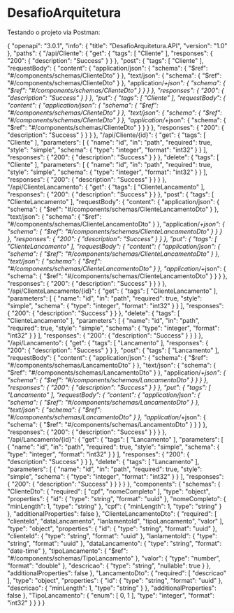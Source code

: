 # DesafioArquitetura

Testando o projeto via Postman:

{
  "openapi": "3.0.1",
  "info": {
    "title": "DesafioArquitetura.API",
    "version": "1.0"
  },
  "paths": {
    "/api/Cliente": {
      "get": {
        "tags": [
          "Cliente"
        ],
        "responses": {
          "200": {
            "description": "Success"
          }
        }
      },
      "post": {
        "tags": [
          "Cliente"
        ],
        "requestBody": {
          "content": {
            "application/json": {
              "schema": {
                "$ref": "#/components/schemas/ClienteDto"
              }
            },
            "text/json": {
              "schema": {
                "$ref": "#/components/schemas/ClienteDto"
              }
            },
            "application/*+json": {
              "schema": {
                "$ref": "#/components/schemas/ClienteDto"
              }
            }
          }
        },
        "responses": {
          "200": {
            "description": "Success"
          }
        }
      },
      "put": {
        "tags": [
          "Cliente"
        ],
        "requestBody": {
          "content": {
            "application/json": {
              "schema": {
                "$ref": "#/components/schemas/ClienteDto"
              }
            },
            "text/json": {
              "schema": {
                "$ref": "#/components/schemas/ClienteDto"
              }
            },
            "application/*+json": {
              "schema": {
                "$ref": "#/components/schemas/ClienteDto"
              }
            }
          }
        },
        "responses": {
          "200": {
            "description": "Success"
          }
        }
      }
    },
    "/api/Cliente/{id}": {
      "get": {
        "tags": [
          "Cliente"
        ],
        "parameters": [
          {
            "name": "id",
            "in": "path",
            "required": true,
            "style": "simple",
            "schema": {
              "type": "integer",
              "format": "int32"
            }
          }
        ],
        "responses": {
          "200": {
            "description": "Success"
          }
        }
      },
      "delete": {
        "tags": [
          "Cliente"
        ],
        "parameters": [
          {
            "name": "id",
            "in": "path",
            "required": true,
            "style": "simple",
            "schema": {
              "type": "integer",
              "format": "int32"
            }
          }
        ],
        "responses": {
          "200": {
            "description": "Success"
          }
        }
      }
    },
    "/api/ClienteLancamento": {
      "get": {
        "tags": [
          "ClienteLancamento"
        ],
        "responses": {
          "200": {
            "description": "Success"
          }
        }
      },
      "post": {
        "tags": [
          "ClienteLancamento"
        ],
        "requestBody": {
          "content": {
            "application/json": {
              "schema": {
                "$ref": "#/components/schemas/ClienteLancamentoDto"
              }
            },
            "text/json": {
              "schema": {
                "$ref": "#/components/schemas/ClienteLancamentoDto"
              }
            },
            "application/*+json": {
              "schema": {
                "$ref": "#/components/schemas/ClienteLancamentoDto"
              }
            }
          }
        },
        "responses": {
          "200": {
            "description": "Success"
          }
        }
      },
      "put": {
        "tags": [
          "ClienteLancamento"
        ],
        "requestBody": {
          "content": {
            "application/json": {
              "schema": {
                "$ref": "#/components/schemas/ClienteLancamentoDto"
              }
            },
            "text/json": {
              "schema": {
                "$ref": "#/components/schemas/ClienteLancamentoDto"
              }
            },
            "application/*+json": {
              "schema": {
                "$ref": "#/components/schemas/ClienteLancamentoDto"
              }
            }
          }
        },
        "responses": {
          "200": {
            "description": "Success"
          }
        }
      }
    },
    "/api/ClienteLancamento/{id}": {
      "get": {
        "tags": [
          "ClienteLancamento"
        ],
        "parameters": [
          {
            "name": "id",
            "in": "path",
            "required": true,
            "style": "simple",
            "schema": {
              "type": "integer",
              "format": "int32"
            }
          }
        ],
        "responses": {
          "200": {
            "description": "Success"
          }
        }
      },
      "delete": {
        "tags": [
          "ClienteLancamento"
        ],
        "parameters": [
          {
            "name": "id",
            "in": "path",
            "required": true,
            "style": "simple",
            "schema": {
              "type": "integer",
              "format": "int32"
            }
          }
        ],
        "responses": {
          "200": {
            "description": "Success"
          }
        }
      }
    },
    "/api/Lancamento": {
      "get": {
        "tags": [
          "Lancamento"
        ],
        "responses": {
          "200": {
            "description": "Success"
          }
        }
      },
      "post": {
        "tags": [
          "Lancamento"
        ],
        "requestBody": {
          "content": {
            "application/json": {
              "schema": {
                "$ref": "#/components/schemas/LancamentoDto"
              }
            },
            "text/json": {
              "schema": {
                "$ref": "#/components/schemas/LancamentoDto"
              }
            },
            "application/*+json": {
              "schema": {
                "$ref": "#/components/schemas/LancamentoDto"
              }
            }
          }
        },
        "responses": {
          "200": {
            "description": "Success"
          }
        }
      },
      "put": {
        "tags": [
          "Lancamento"
        ],
        "requestBody": {
          "content": {
            "application/json": {
              "schema": {
                "$ref": "#/components/schemas/LancamentoDto"
              }
            },
            "text/json": {
              "schema": {
                "$ref": "#/components/schemas/LancamentoDto"
              }
            },
            "application/*+json": {
              "schema": {
                "$ref": "#/components/schemas/LancamentoDto"
              }
            }
          }
        },
        "responses": {
          "200": {
            "description": "Success"
          }
        }
      }
    },
    "/api/Lancamento/{id}": {
      "get": {
        "tags": [
          "Lancamento"
        ],
        "parameters": [
          {
            "name": "id",
            "in": "path",
            "required": true,
            "style": "simple",
            "schema": {
              "type": "integer",
              "format": "int32"
            }
          }
        ],
        "responses": {
          "200": {
            "description": "Success"
          }
        }
      },
      "delete": {
        "tags": [
          "Lancamento"
        ],
        "parameters": [
          {
            "name": "id",
            "in": "path",
            "required": true,
            "style": "simple",
            "schema": {
              "type": "integer",
              "format": "int32"
            }
          }
        ],
        "responses": {
          "200": {
            "description": "Success"
          }
        }
      }
    }
  },
  "components": {
    "schemas": {
      "ClienteDto": {
        "required": [
          "cpf",
          "nomeCompleto"
        ],
        "type": "object",
        "properties": {
          "id": {
            "type": "string",
            "format": "uuid"
          },
          "nomeCompleto": {
            "minLength": 1,
            "type": "string"
          },
          "cpf": {
            "minLength": 1,
            "type": "string"
          }
        },
        "additionalProperties": false
      },
      "ClienteLancamentoDto": {
        "required": [
          "clienteId",
          "dataLancamento",
          "lanlamentoId",
          "tipoLancamento",
          "valor"
        ],
        "type": "object",
        "properties": {
          "id": {
            "type": "string",
            "format": "uuid"
          },
          "clienteId": {
            "type": "string",
            "format": "uuid"
          },
          "lanlamentoId": {
            "type": "string",
            "format": "uuid"
          },
          "dataLancamento": {
            "type": "string",
            "format": "date-time"
          },
          "tipoLancamento": {
            "$ref": "#/components/schemas/TipoLancamento"
          },
          "valor": {
            "type": "number",
            "format": "double"
          },
          "descricao": {
            "type": "string",
            "nullable": true
          }
        },
        "additionalProperties": false
      },
      "LancamentoDto": {
        "required": [
          "descricao"
        ],
        "type": "object",
        "properties": {
          "id": {
            "type": "string",
            "format": "uuid"
          },
          "descricao": {
            "minLength": 1,
            "type": "string"
          }
        },
        "additionalProperties": false
      },
      "TipoLancamento": {
        "enum": [
          0,
          1
        ],
        "type": "integer",
        "format": "int32"
      }
    }
  }
}
